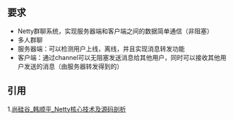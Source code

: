 ## 要求

* Netty群聊系统，实现服务器端和客户端之间的数据简单通信（非阻塞）
* 多人群聊
* 服务器端：可以检测用户上线，离线，并且实现消息转发功能
* 客户端：通过channel可以无阻塞发送消息给其他用户，同时可以接收其他用户发送的消息（由服务器转发得到的）





## 引用

1.[尚硅谷_韩顺平_Netty核心技术及源码剖析](http://www.atguigu.com/)

